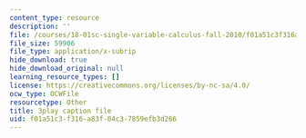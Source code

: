 ```yaml
---
content_type: resource
description: ''
file: /courses/18-01sc-single-variable-calculus-fall-2010/f01a51c3f316a83f04c37859efb3d266_zUEuKrxgHws.srt
file_size: 59906
file_type: application/x-subrip
hide_download: true
hide_download_original: null
learning_resource_types: []
license: https://creativecommons.org/licenses/by-nc-sa/4.0/
ocw_type: OCWFile
resourcetype: Other
title: 3play caption file
uid: f01a51c3-f316-a83f-04c3-7859efb3d266
---
```

